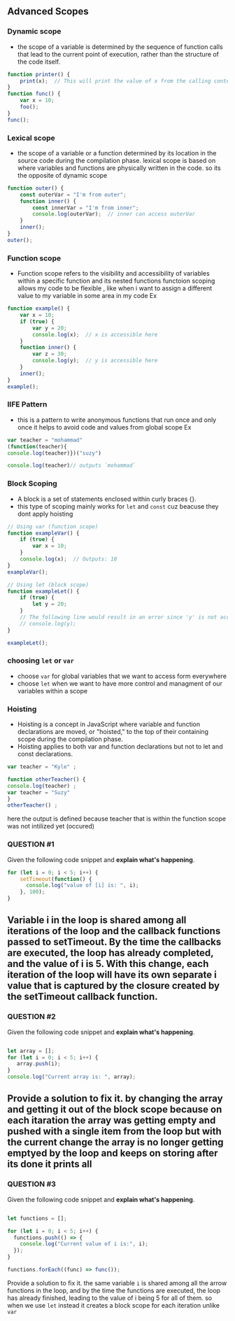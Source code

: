 ## Advanced Scopes

### Dynamic scope
- the scope of a variable is determined by the sequence of function calls that lead to the current point of execution, rather than the structure of the code itself.
```javascript
function printer() {
    print(x);  // This will print the value of x from the calling context, not the definition context. when its being called 
}
function func() {
    var x = 10;
    foo();
}
func();

```
### Lexical scope 
- the scope of a variable or a function determined by its location in the source code during the compilation phase. lexical scope is based on where variables and functions are physically written in the code. so its the opposite of dynamic scope
```javascript
function outer() {
    const outerVar = "I'm from outer";
    function inner() {
        const innerVar = "I'm from inner";
        console.log(outerVar);  // inner can access outerVar
    }
    inner();
}
outer();
```
### Function scope
- Function scope refers to the visibility and accessibility of variables within a specific function and its nested functions
functoion scoping allows my code to be flexible , like when i want to assign a different value to my variable in some area in my code
Ex 
```javascript
function example() {
    var x = 10;
    if (true) {
        var y = 20;
        console.log(x);  // x is accessible here
    }
    function inner() {
        var z = 30;
        console.log(y);  // y is accessible here
    }
    inner();
}
example();
```
### IIFE Pattern
- this is a pattern to write anonymous functions that run once and only once 
it helps to avoid code and values from global scope
Ex 
```javascript
var teacher = "mohammad"
(function(teacher){
console.log(teacher)})("suzy")

console.log(teacher)// outputs `mohammad` 
```
### Block Scoping 
- A block is a set of statements enclosed within curly braces {}.
- this type of scoping mainly works for `let` and `const` cuz beacuse they dont apply hoisting
```javascript
// Using var (function scope)
function exampleVar() {
    if (true) {
        var x = 10;
    }
    console.log(x);  // Outputs: 10
}
exampleVar();

// Using let (block scope)
function exampleLet() {
    if (true) {
        let y = 20;
    }
    // The following line would result in an error since 'y' is not accessible here
    // console.log(y);
}

exampleLet();
```
### choosing `let` or `var`
- choose `var` for global variables that we want to access form everywhere
- choose `let` when we want to have more control and managment of our variables within a scope
### Hoisting 
- Hoisting is a concept in JavaScript where variable and function declarations are moved, or "hoisted," to the top of their containing scope during the compilation phase.
- Hoisting applies to both var and function declarations but not to let and const declarations.
```javascript
var teacher = "Kyle" ;

function otherTeacher() {
console.log(teacher) ;
var teacher = "Suzy"
}
otherTeacher() ;
```
here the output is defined because teacher that is within the function scope was not intilized yet (occured)
### QUESTION #1

Given the following code snippet and **explain what's happening**.

```javascript
for (let i = 0; i < 5; i++) {
    setTimeout(function() {
      console.log("value of [i] is: ", i);
    }, 100);
}
```

Variable i in the loop is shared among all iterations of the loop and the callback functions passed to setTimeout. By the time the callbacks are executed, the loop has already completed, and the value of i is 5.
With this change, each iteration of the loop will have its own separate i value that is captured by the closure created by the setTimeout callback function.
-------------------------------------------------------------------

### QUESTION #2

Given the following code snippet and **explain what's happening**. 

```javascript

let array = []; 
for (let i = 0; i < 5; i++) {
   array.push(i); 
}
console.log("Current array is: ", array);

```
Provide a solution to fix it. 
by changing the array and getting it out of the block scope because on each itaration the array was getting empty and pushed with a single item from the loop but with the current change the array is no longer getting emptyed by the loop and keeps on storing after its done it prints all 
-------------------------------------------------------------------

### QUESTION #3

Given the following code snippet and **explain what's happening**. 

```javascript

let functions = [];

for (let i = 0; i < 5; i++) {
  functions.push(() => {
    console.log("Current value of i is:", i);
  });
}

functions.forEach((func) => func());

```

Provide a solution to fix it. 
the same variable `i` is shared among all the arrow functions in the loop, and by the time the functions are executed, the loop has already finished, leading to the value of i being 5 for all of them. so when we use `let` instead it creates a block scope for each iteration unlike `var` 
